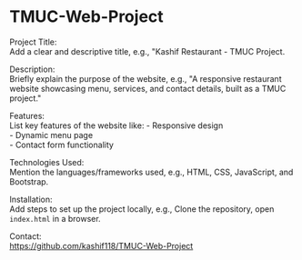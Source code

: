 # TMUC-Web-Project

Project Title:  
  Add a clear and descriptive title, e.g., "Kashif Restaurant - TMUC Project.

Description:  
  Briefly explain the purpose of the website, e.g., "A responsive restaurant website showcasing menu, services, and contact details, built as a TMUC project."

Features:  
  List key features of the website like:
     - Responsive design  
     - Dynamic menu page  
     - Contact form functionality  

Technologies Used:  
  Mention the languages/frameworks used, e.g., HTML, CSS, JavaScript, and Bootstrap.

Installation:  
  Add steps to set up the project locally, e.g., Clone the repository, open `index.html` in a browser.

Contact:  
     https://github.com/kashif118/TMUC-Web-Project
